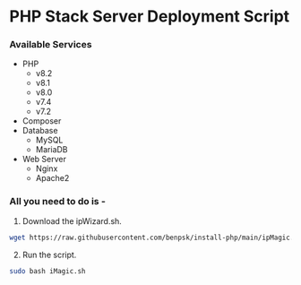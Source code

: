 # PHP Stack Server Deployment Script

### Available Services

- PHP 
  - v8.2
  - v8.1
  - v8.0
  - v7.4
  - v7.2
- Composer
- Database 
  - MySQL 
  - MariaDB
- Web Server 
  - Nginx 
  - Apache2

### All you need to do is - 

1. Download the ipWizard.sh.
```sh
wget https://raw.githubusercontent.com/benpsk/install-php/main/ipMagic.sh
```

2. Run the script.
```sh
sudo bash iMagic.sh
```


